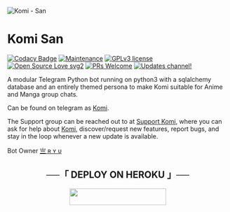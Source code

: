 ![Komi - San](https://telegra.ph/file/37b9ae7282dd9ee81a263.jpg)
# Komi San
[![Codacy Badge](https://api.codacy.com/project/badge/Grade/6141417ceaf84545bab6bd671503df51)](https://app.codacy.com/gh/Ryu120/Komi-?utm_source=github.com&utm_medium=referral&utm_content=Ryu120/Komi-&utm_campaign=Badge_Grade_Settings)  [![Maintenance](https://img.shields.io/badge/Maintained%3F-yes-green.svg)](https://github.com/Ryu120/Komi-/graphs/commit-activity) [![GPLv3 license](https://img.shields.io/badge/License-GPLv3-blue.svg)](https://perso.crans.org/besson/LICENSE.html) [![Open Source Love svg2](https://badges.frapsoft.com/os/v2/open-source.svg?v=103)](https://github.com/ellerbrock/open-source-badges/) [![PRs Welcome](https://img.shields.io/badge/PRs-welcome-brightgreen.svg?style=flat-square)](https://makeapullrequest.com) [![Updates channel!](https://img.shields.io/badge/Join%20Channel-!-red)](https://t.me/Komiupdates)


A modular Telegram Python bot running on python3 with a sqlalchemy database and an entirely themed persona to make Komi suitable for Anime and Manga group chats. 

Can be found on telegram as [Komi](https://t.me/KomiXryu_bot).

The Support group can be reached out to at [Support Komi](https://t.me/Komisansupport), where you can ask for help about [Komi](https://t.me/Weeb_oo), discover/request new features, report bugs, and stay in the loop whenever a new update is available. 

Bot Owner [亗 ʀ ʏ ᴜ](https://t.me/Weeb_oo) 

<h2 align="center">
    ──「 DEPLOY ON HEROKU 」──
</h2>

<p align="center"><a href="https://heroku.com/deploy?template=https://github.com/Ryu120/Komi-"> <img src="https://img.shields.io/badge/Deploy%20To%20Heroku-purple?style=for-the-badge&logo=heroku" width="220" height="38.45"/></a></p>
